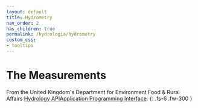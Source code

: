 ```yaml
---
layout: default
title: Hydrometry
nav_order: 2
has_children: true
permalink: /hydrologia/hydrometry
custom_css:
- tooltips
---
```


# The Measurements

From the United Kingdom's Department for Environment Food & Rural Affairs <a href="https://environment.data.gov.uk/hydrology/doc/reference" target="_blank">Hydrology <span class="tooltip">API<span class="tooltiptext">Application Programming Interface</span></span></a>.
{: .fs-6 .fw-300 }
